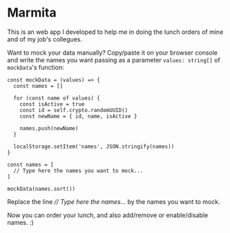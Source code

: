 # Marmita

This is an web app I developed to help me in doing the lunch orders of mine and of my job's collegues.

Want to mock your data manually? Copy/paste it on your browser console and write the names you want passing as a parameter `values: string[]` of `mockData`'s function:

```
const mockData = (values) => {
  const names = []

  for (const name of values) {
    const isActive = true
    const id = self.crypto.randomUUID()
    const newName = { id, name, isActive }

    names.push(newName)
  }

  localStorage.setItem('names', JSON.stringify(names))
}

const names = [
  // Type here the names you want to mock...
]

mockData(names.sort())
```

Replace the line _// Type here the names..._ by the names you want to mock.

Now you can order your lunch, and also add/remove or enable/disable names. :)
